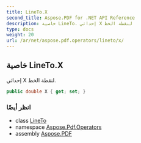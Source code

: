 ```yaml
---
title: LineTo.X
second_title: Aspose.PDF for .NET API Reference
description: خاصية LineTo. إحداثي X لنقطة الخط
type: docs
weight: 20
url: /ar/net/aspose.pdf.operators/lineto/x/
---
```

## خاصية LineTo.X

إحداثي X لنقطة الخط.

```csharp
public double X { get; set; }
```

### انظر أيضًا

* class [LineTo](../)
* namespace [Aspose.Pdf.Operators](../../../aspose.pdf.operators/)
* assembly [Aspose.PDF](../../../)
